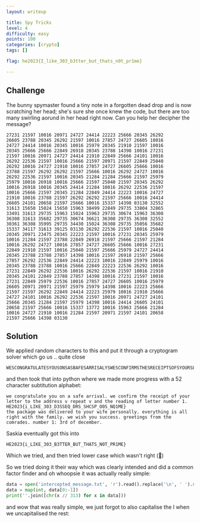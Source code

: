 ```yaml
---
layout: writeup

title: Spy Tricks
level: 4
difficulty: easy
points: 100
categories: [crypto]
tags: []

flag: he2023{I_like_303_b3tter_but_thats_n0t_pr1me}

---
```


## Challenge

The bunny spymaster found a tiny note in a forgotten dead drop and is now scratching her head; she's sure she once knew the code, but there are too many swirling aorund in her head right now. Can you help her decipher the message?

```
27231 21597 10016 20971 24727 24414 22223 25666 20345 26292
26605 23788 20345 26292 21597 10016 27857 24727 26605 10016
24727 24414 10016 20345 10016 25979 20345 21910 21597 10016
20345 25666 25666 22849 26918 20345 23788 14398 10016 27231
21597 10016 20971 24727 24414 21910 22849 25666 24101 10016
26292 22536 21597 10016 25666 21597 20971 21597 22849 25040
26292 10016 24727 21910 10016 27857 24727 26605 25666 10016
23788 21597 26292 26292 21597 25666 10016 26292 24727 10016
26292 22536 21597 10016 20345 21284 21284 25666 21597 25979
25979 10016 26918 10016 25666 21597 25040 21597 20345 26292
10016 26918 10016 20345 24414 21284 10016 26292 22536 21597
10016 25666 21597 20345 21284 22849 24414 22223 10016 24727
21910 10016 23788 21597 26292 26292 21597 25666 10016 24414
26605 24101 20658 21597 25666 10016 15337 14398 03130 32552
31613 15650 15024 15650 15963 38499 22849 29735 33804 32865
33491 31613 29735 15963 15024 15963 29735 30674 15963 36308
36308 31613 35682 29735 30674 36621 36308 29735 36308 32552
30361 36308 35995 29735 34430 15024 36308 29735 35056 35682
15337 34117 31613 39125 03130 26292 22536 21597 10016 25040
20345 20971 23475 20345 22223 21597 10016 27231 20345 25979
10016 21284 21597 23788 22849 26918 21597 25666 21597 21284
10016 26292 24727 10016 27857 24727 26605 25666 10016 27231
22849 21910 21597 10016 25040 21597 25666 25979 24727 24414
20345 23788 23788 27857 14398 10016 21597 26918 21597 25666
27857 26292 22536 22849 24414 22223 10016 22849 25979 10016
20345 23788 23788 10016 25666 22849 22223 22536 26292 10016
27231 22849 26292 22536 10016 26292 22536 21597 10016 21910
20345 24101 22849 23788 27857 14398 10016 27231 21597 10016
27231 22849 25979 22536 10016 27857 24727 26605 10016 25979
26605 20971 20971 21597 25979 25979 14398 10016 22223 25666
21597 21597 26292 22849 24414 22223 25979 10016 21910 25666
24727 24101 10016 26292 22536 21597 10016 20971 24727 24101
25666 20345 21284 21597 25979 14398 10016 24414 26605 24101
20658 21597 25666 10016 15337 13772 10016 15963 25666 21284
10016 24727 21910 10016 21284 21597 20971 21597 24101 20658
21597 25666 14398 03130
```

## Solution

We applied random characters to this and put it through a cryptogram solver which go us .. quite close

```
WESCONGRATULATESYOUSONSASBAFESARRISALYSWESCONFIRMSTHESRECEIPTSOFSYOURSLETTERSTOSTHESADDREBBSSSREPEATSSSANDSTHESREADINGSOFSLETTERSNUMVERSJYUAXQZQXMIZDVCXZXZXZQXKKXHZQLKZKAJKIZFZKZGHJEXNUTHESPACKAGESWABSDELISEREDSTOSYOURSWIFESPERBONALLYYS
```

and then took that into python where we made more progress with a 52 character subtitution alphabet:

```
we congratulate you on a safe arrival. we confirm the receipt of your letter to the address v repeat v and the reading of letter number 1.
HE2023{i_LIKE_303_D3SSEQ_DRS_SHCSP_O0S_NQ1ME}
the package was delivered to your wife personally. everything is all right with the family. we wish you success. greetings from the comrades. number 1: 3rd of december.
```

Saskia eventually got this into

```
HE2023{i_LIKE_303_B3TTER_BUT_THATS_N0T_PR1ME}
```

Which we tried, and then tried lower case which wasn't right (:eyes:)

So we tried doing it their way which was clearly intended and did a common factor finder and oh whoopsie it was actually really simple:

```python
data = open('intercepted_message.txt', 'r').read().replace('\n', ' ').split(' ')
data = map(int, data[0:-1])
print(''.join([chr(x // 313) for x in data]))
```

and wow that was really simple, we just forgot to also capitalise the I when we uncapitalised the rest:


